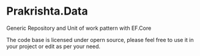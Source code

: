 # Prakrishta.Data
Generic Repository and Unit of work pattern with EF.Core

The code base is licensed under opern source, please feel free to use it in your project or edit as per your need.
